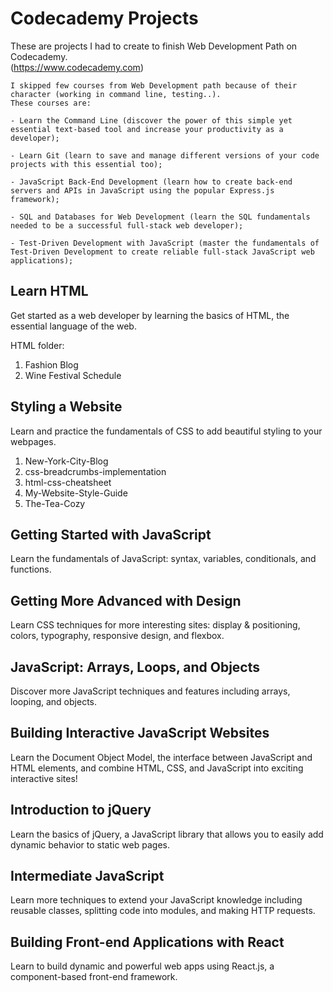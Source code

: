 # Codecademy Projects
 These are projects I had to create to finish Web Development Path on Codecademy.  
 (https://www.codecademy.com)
 
 ```
 I skipped few courses from Web Development path because of their character (working in command line, testing..).
These courses are:

- Learn the Command Line (discover the power of this simple yet essential text-based tool and increase your productivity as a developer);

- Learn Git (learn to save and manage different versions of your code projects with this essential too);

- JavaScript Back-End Development (learn how to create back-end servers and APIs in JavaScript using the popular Express.js framework);

- SQL and Databases for Web Development (learn the SQL fundamentals needed to be a successful full-stack web developer);

- Test-Driven Development with JavaScript (master the fundamentals of Test-Driven Development to create reliable full-stack JavaScript web applications);
``` 

## Learn HTML
Get started as a web developer by learning the basics of HTML, the essential language of the web.

HTML folder:

1. Fashion Blog
2. Wine Festival Schedule

## Styling a Website
Learn and practice the fundamentals of CSS to add beautiful styling to your webpages.

1. New-York-City-Blog
2. css-breadcrumbs-implementation
3. html-css-cheatsheet
4. My-Website-Style-Guide
5. The-Tea-Cozy

## Getting Started with JavaScript
Learn the fundamentals of JavaScript: syntax, variables, conditionals, and functions.

## Getting More Advanced with Design
Learn CSS techniques for more interesting sites: display & positioning, colors, typography, responsive design, and flexbox.

## JavaScript: Arrays, Loops, and Objects
Discover more JavaScript techniques and features including arrays, looping, and objects.

## Building Interactive JavaScript Websites
Learn the Document Object Model, the interface between JavaScript and HTML elements, and combine HTML, CSS, and JavaScript into exciting interactive sites!

## Introduction to jQuery
Learn the basics of jQuery, a JavaScript library that allows you to easily add dynamic behavior to static web pages.

## Intermediate JavaScript
Learn more techniques to extend your JavaScript knowledge including reusable classes, splitting code into modules, and making HTTP requests.

## Building Front-end Applications with React
Learn to build dynamic and powerful web apps using React.js, a component-based front-end framework.

